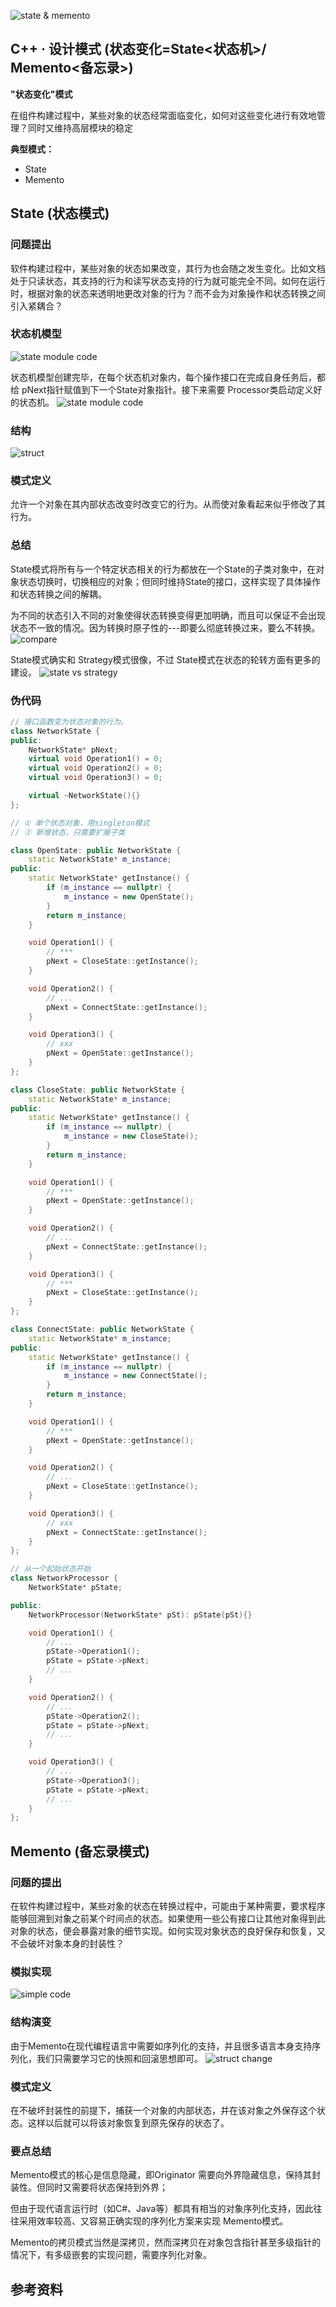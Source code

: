 ![state & memento](https://pic2.zhimg.com/v2-610d8ba502fc9286077c996ba027003c_1440w.jpg?source=172ae18b)
## C++ · 设计模式 (状态变化=State<状态机>/ Memento<备忘录>)

**"状态变化"模式**

在组件构建过程中，某些对象的状态经常面临变化，如何对这些变化进行有效地管理？同时又维持高层模块的稳定

**典型模式：**

* State
* Memento

## State (状态模式)
### 问题提出
软件构建过程中，某些对象的状态如果改变，其行为也会随之发生变化。比如文档处于只读状态，其支持的行为和读写状态支持的行为就可能完全不同。如何在运行时，根据对象的状态来透明地更改对象的行为？而不会为对象操作和状态转换之间引入紧耦合？

### 状态机模型
![state module code](https://pic4.zhimg.com/v2-dc8f0689ca7b878526f793e07de90b2b_r.jpg)

状态机模型创建完毕，在每个状态机对象内，每个操作接口在完成自身任务后，都给 pNext指针赋值到下一个State对象指针。接下来需要 Processor类启动定义好的状态机。
![state module code](https://pic4.zhimg.com/80/v2-0043558ddab3941114161fdd523dfbcf_1440w.jpg)

### 结构
![struct](https://pic1.zhimg.com/80/v2-92b9624461a6a76ec63e579438e00734_1440w.jpg)

### 模式定义
允许一个对象在其内部状态改变时改变它的行为。从而使对象看起来似乎修改了其行为。

### 总结
State模式将所有与一个特定状态相关的行为都放在一个State的子类对象中，在对象状态切换时，切换相应的对象；但同时维持State的接口，这样实现了具体操作和状态转换之间的解耦。

为不同的状态引入不同的对象使得状态转换变得更加明确，而且可以保证不会出现状态不一致的情况。因为转换时原子性的---即要么彻底转换过来，要么不转换。
![compare](https://pic3.zhimg.com/v2-b6c1af47d856fca029e52f99db88d95e_r.jpg)

State模式确实和 Strategy模式很像，不过 State模式在状态的轮转方面有更多的建设。
![state vs strategy](https://pic1.zhimg.com/80/v2-25ce2536cfb12cd0fbcb76e45731c73c_1440w.jpg)

### 伪代码

```cpp
// 接口函数变为状态对象的行为。
class NetworkState {
public:
	NetworkState* pNext;
	virtual void Operation1() = 0;
	virtual void Operation2() = 0;
	virtual void Operation3() = 0;

	virtual ~NetworkState(){}
}; 

// ① 单个状态对象，用singleton模式
// ② 新增状态，只需要扩展子类

class OpenState: public NetworkState {
	static NetworkState* m_instance;
public:
	static NetworkState* getInstance() {
		if (m_instance == nullptr) {
			m_instance = new OpenState();
		}
		return m_instance;
	}

	void Operation1() {
		// ***
		pNext = CloseState::getInstance();
	}

	void Operation2() {
		// ...
		pNext = ConnectState::getInstance();
	}

	void Operation3() {
		// xxx
		pNext = OpenState::getInstance();
	}
};

class CloseState: public NetworkState {
	static NetworkState* m_instance;
public:
	static NetworkState* getInstance() {
		if (m_instance == nullptr) {
			m_instance = new CloseState();
		}
		return m_instance;
	}

	void Operation1() {
		// ***
		pNext = OpenState::getInstance();
	}

	void Operation2() {
		// ...
		pNext = ConnectState::getInstance();
	}

	void Operation3() {
		// ***
		pNext = CloseState::getInstance();
	}
};

class ConnectState: public NetworkState {
	static NetworkState* m_instance;
public:
	static NetworkState* getInstance() {
		if (m_instance == nullptr) {
			m_instance = new ConnectState();
		}
		return m_instance;
	}

	void Operation1() {
		// ***
		pNext = OpenState::getInstance();
	}

	void Operation2() {
		// ...
		pNext = CloseState::getInstance();
	}

	void Operation3() {
		// xxx
		pNext = ConnectState::getInstance();
	}
};

// 从一个起始状态开始
class NetworkProcessor {
	NetworkState* pState;

public:
	NetworkProcessor(NetworkState* pSt): pState(pSt){}

	void Operation1() {
		// ...
		pState->Operation1();
		pState = pState->pNext;
		// ...
	}

	void Operation2() {
		// ...
		pState->Operation2();
		pState = pState->pNext;
		// ...
	}

	void Operation3() {
		// ...
		pState->Operation3();
		pState = pState->pNext;
		// ...
	}
};
```

## Memento (备忘录模式)
### 问题的提出
在软件构建过程中，某些对象的状态在转换过程中，可能由于某种需要，要求程序能够回溯到对象之前某个时间点的状态。如果使用一些公有接口让其他对象得到此对象的状态，便会暴露对象的细节实现。如何实现对象状态的良好保存和恢复，又不会破坏对象本身的封装性？

### 模拟实现
![simple code](https://pic1.zhimg.com/80/v2-fdd34da51aca2d08b05669c6a0040ae4_1440w.jpg)

### 结构演变
由于Memento在现代编程语言中需要如序列化的支持，并且很多语言本身支持序列化，我们只需要学习它的快照和回滚思想即可。
![struct change](https://pic2.zhimg.com/80/v2-691b1a18859a63fe2d7435c2021fde09_1440w.jpg)


### 模式定义
在不破坏封装性的前提下，捕获一个对象的内部状态，并在该对象之外保存这个状态。这样以后就可以将该对象恢复到原先保存的状态了。

### 要点总结
Memento模式的核心是信息隐藏，即Originator 需要向外界隐藏信息，保持其封装性。但同时又需要将状态保持到外界；

但由于现代语言运行时（如C#、Java等）都具有相当的对象序列化支持，因此往往采用效率较高、又容易正确实现的序列化方案来实现 Memento模式。

Memento的拷贝模式当然是深拷贝，然而深拷贝在对象包含指针甚至多级指针的情况下，有多级嵌套的实现问题，需要序列化对象。



## 参考资料
